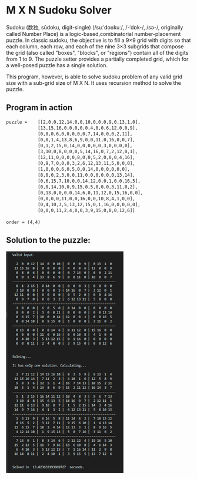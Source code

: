 # <b>M X N Sudoku Solver</b>
Sudoku (数独, sūdoku, digit-single) (/suːˈdoʊkuː/, /-ˈdɒk-/, /sə-/, originally called Number Place) is a logic-based,combinatorial number-placement puzzle. In classic sudoku, the objective is to fill a 9×9 grid with digits so that each column, each row, and each of the nine 3×3 subgrids that compose the grid (also called "boxes", "blocks", or "regions") contain all of the digits from 1 to 9. The puzzle setter provides a partially completed grid, which for a well-posed puzzle has a single solution.

This program, however, is able to solve sudoku problem of any valid grid size with a sub-grid size of M X N. It uses recursion method to solve the puzzle. 

## Program in action
```
puzzle =    [[2,0,0,12,14,0,0,10,0,0,0,9,0,13,1,0],
            [13,15,16,0,0,0,0,0,4,0,0,6,12,0,0,9],
            [0,8,0,6,0,0,0,0,0,7,14,0,0,0,2,11],
            [0,0,1,4,13,8,6,9,0,0,11,0,16,0,0,7],
            [0,1,2,15,0,14,0,0,0,0,0,3,0,0,0,0],
            [3,10,0,8,0,0,0,5,14,16,0,7,2,12,0,1],
            [12,11,0,0,0,0,8,0,0,5,2,0,0,0,4,16],
            [0,9,7,0,0,0,3,2,6,12,13,11,5,0,0,0],
            [1,0,0,0,6,0,5,0,0,14,0,0,0,0,0,0],
            [8,0,0,2,3,0,0,11,0,0,0,0,0,0,13,14],
            [0,6,15,7,10,0,0,14,12,0,0,1,0,0,16,5],
            [0,0,14,10,0,9,15,0,5,0,0,0,3,11,0,2],
            [0,13,0,0,0,0,14,6,0,11,12,0,15,16,0,0],
            [0,0,0,0,11,0,0,16,0,0,10,8,4,1,0,0],
            [0,4,10,3,5,13,12,15,0,1,16,0,0,0,0,0],
            [0,0,0,11,2,4,0,0,3,9,15,0,0,0,12,6]]

order = (4,4)
```
## Solution to the puzzle:
![16X16 sudoku puzzle with 4x4 sub-grid size](images/4by4.PNG)








